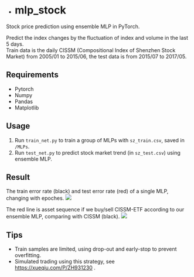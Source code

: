 * # mlp_stock
Stock price prediction using ensemble MLP in PyTorch.

Predict the index changes by the fluctuation of index and volume in the last 5 days.  
Train data is the daily CISSM (Compositional Index of Shenzhen Stock Market) from 2005/01 to 2015/06, the test data is from 2015/07 to 2017/05.

## Requirements
* Pytorch
* Numpy
* Pandas
* Matplotlib

## Usage
1. Run `train_net.py` to train a group of MLPs with `sz_train.csv`, saved in `/MLPs`.
2. Run `test_net.py` to predict stock market trend (in `sz_test.csv`) using ensemble MLP.

## Result
The train error rate (black) and test error rate (red) of a single MLP, changing with epoches.
![](https://github.com/melissa135/mlp_stock/blob/master/error_rate.png)

The red line is asset sequence if we buy/sell CISSM-ETF according to our ensemble MLP, comparing with CISSM (black).
![](https://github.com/melissa135/mlp_stock/blob/master/asset.png) 


## Tips
* Train samples are limited, using drop-out and early-stop to prevent overfitting.  
* Simulated trading using this strategy, see https://xueqiu.com/P/ZH931230 .
